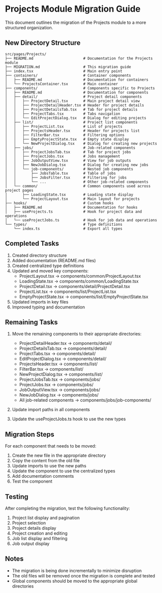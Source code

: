 # Projects Module Migration Guide

This document outlines the migration of the Projects module to a more structured organization.

## New Directory Structure

```
src/pages/Projects/
├── README.md                       # Documentation for the Projects module
├── MIGRATION.md                    # This migration guide
├── index.tsx                       # Main entry point
├── containers/                     # Container components
│   ├── README.md                   # Documentation for containers
│   └── ProjectsContainer.tsx       # Main container
├── components/                     # Components specific to Projects
│   ├── README.md                   # Documentation for components
│   ├── detail/                     # Project detail components
│   │   ├── ProjectDetail.tsx       # Main project detail view
│   │   ├── ProjectDetailHeader.tsx # Header for project details
│   │   ├── ProjectDetailsTab.tsx   # Tab for project details
│   │   ├── ProjectTabs.tsx         # Tabs navigation
│   │   └── EditProjectDialog.tsx   # Dialog for editing projects
│   ├── list/                       # Project list components
│   │   ├── ProjectList.tsx         # List of projects
│   │   ├── ProjectsHeader.tsx      # Header for projects list
│   │   ├── FilterBar.tsx           # Filtering options
│   │   ├── EmptyProjectState.tsx   # Empty state display
│   │   └── NewProjectDialog.tsx    # Dialog for creating new projects
│   ├── jobs/                       # Job-related components
│   │   ├── ProjectJobsTab.tsx      # Tab for project jobs
│   │   ├── ProjectJobs.tsx         # Jobs management
│   │   ├── JobOutputView.tsx       # View for job outputs
│   │   ├── NewJobDialog.tsx        # Dialog for creating new jobs
│   │   └── job-components/         # Nested job components
│   │       ├── JobsTable.tsx       # Table of jobs
│   │       ├── JobsFilter.tsx      # Filtering for jobs
│   │       └── ...                 # Other job-related components
│   └── common/                     # Common components used across project pages
│       ├── LoadingState.tsx        # Loading state display
│       └── ProjectLayout.tsx       # Main layout for projects
├── hooks/                          # Custom hooks
│   ├── README.md                   # Documentation for hooks
│   ├── useProjects.ts              # Hook for project data and operations
│   └── useProjectJobs.ts           # Hook for job data and operations
└── types/                          # Type definitions
    └── index.ts                    # Export all types
```

## Completed Tasks

1. Created directory structure
2. Added documentation (README.md files)
3. Created centralized type definitions
4. Updated and moved key components:
   - ProjectLayout.tsx -> components/common/ProjectLayout.tsx
   - LoadingState.tsx -> components/common/LoadingState.tsx
   - ProjectDetail.tsx -> components/detail/ProjectDetail.tsx
   - ProjectList.tsx -> components/list/ProjectList.tsx
   - EmptyProjectState.tsx -> components/list/EmptyProjectState.tsx
5. Updated imports in key files
6. Improved typing and documentation

## Remaining Tasks

1. Move the remaining components to their appropriate directories:
   - ProjectDetailHeader.tsx -> components/detail/
   - ProjectDetailsTab.tsx -> components/detail/
   - ProjectTabs.tsx -> components/detail/
   - EditProjectDialog.tsx -> components/detail/
   - ProjectsHeader.tsx -> components/list/
   - FilterBar.tsx -> components/list/
   - NewProjectDialog.tsx -> components/list/
   - ProjectJobsTab.tsx -> components/jobs/
   - ProjectJobs.tsx -> components/jobs/
   - JobOutputView.tsx -> components/jobs/
   - NewJobDialog.tsx -> components/jobs/
   - All job-related components -> components/jobs/job-components/

2. Update import paths in all components

3. Update the useProjectJobs.ts hook to use the new types

## Migration Steps

For each component that needs to be moved:

1. Create the new file in the appropriate directory
2. Copy the content from the old file
3. Update imports to use the new paths
4. Update the component to use the centralized types
5. Add documentation comments
6. Test the component

## Testing

After completing the migration, test the following functionality:

1. Project list display and pagination
2. Project selection
3. Project details display
4. Project creation and editing
5. Job list display and filtering
6. Job output display

## Notes

- The migration is being done incrementally to minimize disruption
- The old files will be removed once the migration is complete and tested
- Global components should be moved to the appropriate global directories
